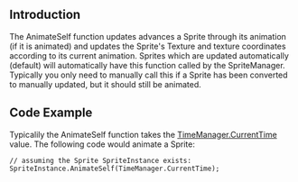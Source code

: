 ## Introduction

The AnimateSelf function updates advances a Sprite through its animation (if it is animated) and updates the Sprite's Texture and texture coordinates according to its current animation. Sprites which are updated automatically (default) will automatically have this function called by the SpriteManager. Typically you only need to manually call this if a Sprite has been converted to manually updated, but it should still be animated.

## Code Example

Typicalily the AnimateSelf function takes the [TimeManager.CurrentTime](/frb/docs/index.php?title=FlatRedBall.TimeManager.CurrentTime "FlatRedBall.TimeManager.CurrentTime") value. The following code would animate a Sprite:

    // assuming the Sprite SpriteInstance exists:
    SpriteInstance.AnimateSelf(TimeManager.CurrentTime);
